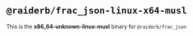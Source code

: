 # `@raiderb/frac_json-linux-x64-musl`

This is the **x86_64-unknown-linux-musl** binary for `@raiderb/frac_json`
